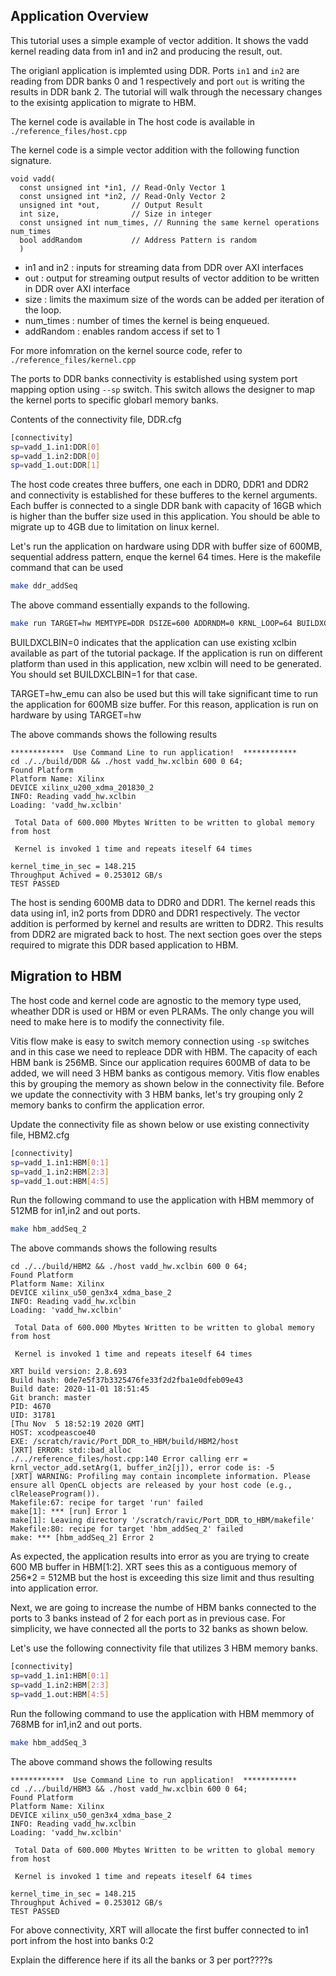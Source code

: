 ## Application Overview

This tutorial uses a simple example of vector addition. It shows the vadd kernel reading data from in1 and in2 and producing the result, out.

The origianl application is implemted using DDR. Ports `in1` and `in2` are reading from DDR banks 0 and 1 respectively and port `out` is writing the results in DDR bank 2. The tutorial will walk through the necessary changes to the exisintg application to migrate to HBM.

The kernel code is available in
The host code is available in `./reference_files/host.cpp`

The kernel code is a simple vector addition with the following function signature. 

```
void vadd(
  const unsigned int *in1, // Read-Only Vector 1
  const unsigned int *in2, // Read-Only Vector 2
  unsigned int *out,       // Output Result
  int size,                // Size in integer
  const unsigned int num_times, // Running the same kernel operations num_times
  bool addRandom           // Address Pattern is random
  )

```
- in1 and in2 : inputs for streaming data from DDR over AXI interfaces
- out         : output for streaming output results of vector addition to be written in DDR over AXI interface
- size        : limits the maximum size of the words can be added per iteration of the loop.
- num_times   : number of times the kernel is being enqueued.
- addRandom   : enables random access if set to 1

For more infomration on the kernel source code, refer to  `./reference_files/kernel.cpp`

The ports to DDR banks connectivity is established using system port mapping option using `--sp` switch. This switch allows the designer to map the kernel ports to specific globarl memory banks. 

Contents of the connectivity file, DDR.cfg

```bash
[connectivity]
sp=vadd_1.in1:DDR[0]
sp=vadd_1.in2:DDR[0]
sp=vadd_1.out:DDR[1]
```

The host code creates three buffers, one each in DDR0, DDR1 and DDR2 and connectivity is established for these bufferes to the kernel arguments. Each buffer is connected to a single DDR bank with capacity of 16GB which is higher than the buffer size used in this application. You should be able to migrate up to 4GB due to limitation on linux kernel. 

Let's run the application on hardware using DDR with buffer size of 600MB, sequential address pattern, enque the kernel 64 times. Here is the makefile command that can be used 


``` bash
make ddr_addSeq
```

The above command essentially expands to the following. 

``` bash
make run TARGET=hw MEMTYPE=DDR DSIZE=600 ADDRNDM=0 KRNL_LOOP=64 BUILDXCLBIN=0
```

BUILDXCLBIN=0 indicates that the application can use existing xclbin available as part of the tutorial package. If the application is run on different platform than used in this application, new xclbin will need to be generated. You should set BUILDXCLBIN=1 for that case. 

TARGET=hw_emu can also be used but this will take significant time to run the application for 600MB size buffer. For this reason, application is run on hardware by using TARGET=hw 


The above commands shows the following results 

```
************  Use Command Line to run application!  ************
cd ./../build/DDR && ./host vadd_hw.xclbin 600 0 64;
Found Platform
Platform Name: Xilinx
DEVICE xilinx_u200_xdma_201830_2
INFO: Reading vadd_hw.xclbin
Loading: 'vadd_hw.xclbin'

 Total Data of 600.000 Mbytes Written to be written to global memory from host
 
 Kernel is invoked 1 time and repeats iteself 64 times 

kernel_time_in_sec = 148.215
Throughput Achived = 0.253012 GB/s
TEST PASSED
```

The host is sending 600MB data to DDR0 and DDR1. The kernel reads this data using in1, in2 ports from DDR0 and DDR1 respectively. The vector addition is performed by kernel and results are written to DDR2. This results from DDR2 are migrated back to host. The next section goes over the steps required to migrate this DDR based application to HBM.  

## Migration to HBM

The host code and kernel code are agnostic to the memory type used, wheather DDR is used or HBM or even PLRAMs. The only change you will need to make here is to modify the connectivity file. 

Vitis flow make is easy to switch memory connection using `-sp` switches and in this case we need to repleace DDR with HBM. The capacity of each HBM bank is 256MB. Since our application requires 600MB of data to be added, we will need 3 HBM banks as contigous memory. Vitis flow enables this by grouping the memory as shown below in the connectivity file. 
Before we update the connectivity with 3 HBM banks, let's try grouping only 2 memory banks to confirm the application error.  

Update the connectivity file as shown below or use existing connectivity file, HBM2.cfg

```bash
[connectivity]
sp=vadd_1.in1:HBM[0:1]
sp=vadd_1.in2:HBM[2:3]
sp=vadd_1.out:HBM[4:5]
```
Run the following command to use the application with HBM memmory of 512MB for in1,in2 and out ports.

``` bash
make hbm_addSeq_2
```
The above commands shows the following results 

```
cd ./../build/HBM2 && ./host vadd_hw.xclbin 600 0 64;
Found Platform
Platform Name: Xilinx
DEVICE xilinx_u50_gen3x4_xdma_base_2
INFO: Reading vadd_hw.xclbin
Loading: 'vadd_hw.xclbin'

 Total Data of 600.000 Mbytes Written to be written to global memory from host
 
 Kernel is invoked 1 time and repeats iteself 64 times 

XRT build version: 2.8.693
Build hash: 0de7e5f37b3325476fe33f2d2fba1e0dfeb09e43
Build date: 2020-11-01 18:51:45
Git branch: master
PID: 4670
UID: 31781
[Thu Nov  5 18:52:19 2020 GMT]
HOST: xcodpeascoe40
EXE: /scratch/ravic/Port_DDR_to_HBM/build/HBM2/host
[XRT] ERROR: std::bad_alloc
./../reference_files/host.cpp:140 Error calling err = krnl_vector_add.setArg(1, buffer_in2[j]), error code is: -5
[XRT] WARNING: Profiling may contain incomplete information. Please ensure all OpenCL objects are released by your host code (e.g., clReleaseProgram()).
Makefile:67: recipe for target 'run' failed
make[1]: *** [run] Error 1
make[1]: Leaving directory '/scratch/ravic/Port_DDR_to_HBM/makefile'
Makefile:80: recipe for target 'hbm_addSeq_2' failed
make: *** [hbm_addSeq_2] Error 2
```

As expected, the application results into error as you are trying to create 600 MB buffer in HBM[1:2]. XRT sees this as a contiguous memory of 256*2 = 512MB but the host is exceeding this size limit and thus resulting into application error. 

Next, we are going to increase the numbe of HBM banks connected to the ports to 3 banks instead of 2 for each port as in previous case. For simplicity, we have connected all the ports to 32 banks as shown below. 

Let's use the following connectivity file that utilizes 3 HBM memory banks.

```bash
[connectivity]
sp=vadd_1.in1:HBM[0:1]
sp=vadd_1.in2:HBM[2:3]
sp=vadd_1.out:HBM[4:5]
```
Run the following command to use the application with HBM memmory of 768MB for in1,in2 and out ports.

``` bash
make hbm_addSeq_3
```

The above command shows the following results

```
************  Use Command Line to run application!  ************
cd ./../build/HBM3 && ./host vadd_hw.xclbin 600 0 64;
Found Platform
Platform Name: Xilinx
DEVICE xilinx_u50_gen3x4_xdma_base_2
INFO: Reading vadd_hw.xclbin
Loading: 'vadd_hw.xclbin'

 Total Data of 600.000 Mbytes Written to be written to global memory from host
 
 Kernel is invoked 1 time and repeats iteself 64 times 

kernel_time_in_sec = 148.215
Throughput Achived = 0.253012 GB/s
TEST PASSED
```

For above connectivity, XRT will allocate the first buffer connected to in1 port infrom the host into banks 0:2

Explain the difference here if its all the banks or 3 per port????s

